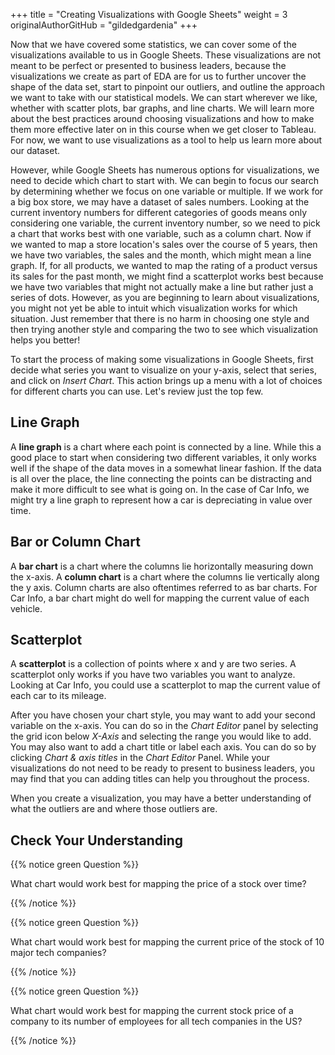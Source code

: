 +++
title = "Creating Visualizations with Google Sheets"
weight = 3
originalAuthorGitHub = "gildedgardenia"
+++

Now that we have covered some statistics, we can cover some of the visualizations available to us in Google Sheets. These visualizations are not meant to be perfect or presented to business leaders, because the visualizations we create as part of EDA are for us to further uncover the shape of the data set, start to pinpoint our outliers, and outline the approach we want to take with our statistical models. We can start wherever we like, whether with scatter plots, bar graphs, and line charts. We will learn more about the best practices around choosing visualizations and how to make them more effective later on in this course when we get closer to Tableau. For now, we want to use visualizations as a tool to help us learn more about our dataset.

However, while Google Sheets has numerous options for visualizations, we need to decide which chart to start with. We can begin to focus our search by determining whether we focus on one variable or multiple. If we work for a big box store, we may have a dataset of sales numbers. Looking at the current inventory numbers for different categories of goods means only considering one variable, the current inventory number, so we need to pick a chart that works best with one variable, such as a column chart. Now if we wanted to map a store location's sales over the course of 5 years, then we have two variables, the sales and the month, which might mean a line graph. If, for all products, we wanted to map the rating of a product versus its sales for the past month, we might find a scatterplot works best because we have two variables that might not actually make a line but rather just a series of dots. However, as you are beginning to learn about visualizations, you might not yet be able to intuit which visualization works for which situation. Just remember that there is no harm in choosing one style and then trying another style and comparing the two to see which visualization helps you better!

To start the process of making some visualizations in Google Sheets, first decide what series you want to visualize on your y-axis, select that series, and click on *Insert Chart*. This action brings up a menu with a lot of choices for different charts you can use. Let's review just the top few.

## Line Graph

A **line graph** is a chart where each point is connected by a line. While this a good place to start when considering two different variables, it only works well if the shape of the data moves in a somewhat linear fashion. If the data is all over the place, the line connecting the points can be distracting and make it more difficult to see what is going on. In the case of Car Info, we might try a line graph to represent how a car is depreciating in value over time.

## Bar or Column Chart

A **bar chart** is a chart where the columns lie horizontally measuring down the x-axis. A **column chart** is a chart where the columns lie vertically along the y axis. Column charts are also oftentimes referred to as bar charts. For Car Info, a bar chart might do well for mapping the current value of each vehicle.

## Scatterplot

A **scatterplot** is a collection of points where x and y are two series. A scatterplot only works if you have two variables you want to analyze. Looking at Car Info, you could use a scatterplot to map the current value of each car to its mileage.

After you have chosen your chart style, you may want to add your second variable on the x-axis. You can do so in the *Chart Editor* panel by selecting the grid icon below *X-Axis* and selecting the range you would like to add. You may also want to add a chart title or label each axis. You can do so by clicking *Chart & axis titles* in the *Chart Editor* Panel. While your visualizations do not need to be ready to present to business leaders, you may find that you can adding titles can help you throughout the process.

When you create a visualization, you may have a better understanding of what the outliers are and where those outliers are.

## Check Your Understanding

{{% notice green Question %}}

What chart would work best for mapping the price of a stock over time?

{{% /notice %}}

{{% notice green Question %}}

What chart would work best for mapping the current price of the stock of 10 major tech companies?

{{% /notice %}}

{{% notice green Question %}}

What chart would work best for mapping the current stock price of a company to its number of employees for all tech companies in the US?

{{% /notice %}}


